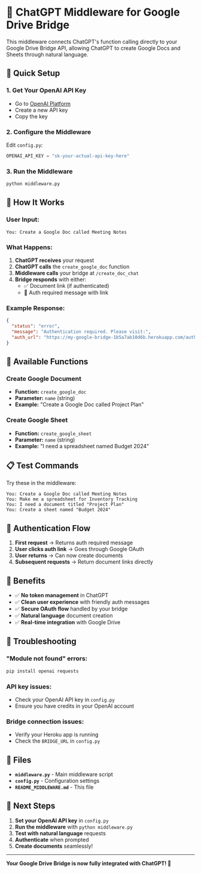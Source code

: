# 🤖 ChatGPT Middleware for Google Drive Bridge

This middleware connects ChatGPT's function calling directly to your Google Drive Bridge API, allowing ChatGPT to create Google Docs and Sheets through natural language.

## 🚀 Quick Setup

### 1. Get Your OpenAI API Key
- Go to [OpenAI Platform](https://platform.openai.com/api-keys)
- Create a new API key
- Copy the key

### 2. Configure the Middleware
Edit `config.py`:
```python
OPENAI_API_KEY = "sk-your-actual-api-key-here"
```

### 3. Run the Middleware
```bash
python middleware.py
```

## 🎯 How It Works

### **User Input:**
```
You: Create a Google Doc called Meeting Notes
```

### **What Happens:**
1. **ChatGPT receives** your request
2. **ChatGPT calls** the `create_google_doc` function
3. **Middleware calls** your bridge at `/create_doc_chat`
4. **Bridge responds** with either:
   - ✅ Document link (if authenticated)
   - 🔐 Auth required message with link

### **Example Response:**
```json
{
  "status": "error",
  "message": "Authentication required. Please visit:",
  "auth_url": "https://my-google-bridge-1b5a7ab10d6b.herokuapp.com/auth"
}
```

## 🔧 Available Functions

### **Create Google Document**
- **Function:** `create_google_doc`
- **Parameter:** `name` (string)
- **Example:** "Create a Google Doc called Project Plan"

### **Create Google Sheet**
- **Function:** `create_google_sheet`
- **Parameter:** `name` (string)
- **Example:** "I need a spreadsheet named Budget 2024"

## 📋 Test Commands

Try these in the middleware:

```
You: Create a Google Doc called Meeting Notes
You: Make me a spreadsheet for Inventory Tracking
You: I need a document titled "Project Plan"
You: Create a sheet named "Budget 2024"
```

## 🔐 Authentication Flow

1. **First request** → Returns auth required message
2. **User clicks auth link** → Goes through Google OAuth
3. **User returns** → Can now create documents
4. **Subsequent requests** → Return document links directly

## 🎉 Benefits

- ✅ **No token management** in ChatGPT
- ✅ **Clean user experience** with friendly auth messages
- ✅ **Secure OAuth flow** handled by your bridge
- ✅ **Natural language** document creation
- ✅ **Real-time integration** with Google Drive

## 🚨 Troubleshooting

### **"Module not found" errors:**
```bash
pip install openai requests
```

### **API key issues:**
- Check your OpenAI API key in `config.py`
- Ensure you have credits in your OpenAI account

### **Bridge connection issues:**
- Verify your Heroku app is running
- Check the `BRIDGE_URL` in `config.py`

## 🔗 Files

- **`middleware.py`** - Main middleware script
- **`config.py`** - Configuration settings
- **`README_MIDDLEWARE.md`** - This file

## 🎯 Next Steps

1. **Set your OpenAI API key** in `config.py`
2. **Run the middleware** with `python middleware.py`
3. **Test with natural language** requests
4. **Authenticate** when prompted
5. **Create documents** seamlessly!

---

**Your Google Drive Bridge is now fully integrated with ChatGPT! 🎉**
